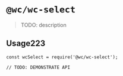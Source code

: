 # `@wc/wc-select`

> TODO: description

## Usage223

```
const wcSelect = require('@wc/wc-select');

// TODO: DEMONSTRATE API
```
